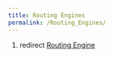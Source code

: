 ```yaml
---
title: Routing Engines
permalink: /Routing_Engines/
---
```


1.  redirect [Routing Engine](/Routing_Engine "wikilink")
